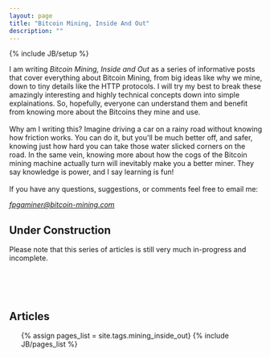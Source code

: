 ```yaml
---
layout: page
title: "Bitcoin Mining, Inside And Out"
description: ""
---
```

{% include JB/setup %}

I am writing <i>Bitcoin Mining, Inside and Out</i> as a series of informative posts that cover everything about Bitcoin Mining, from big ideas like why we mine, down to tiny details like the HTTP protocols. I will try my best to break these amazingly interesting and highly technical concepts down into simple explainations. So, hopefully, everyone can understand them and benefit from knowing more about the Bitcoins they mine and use.
<br /><br />
Why am I writing this? Imagine driving a car on a rainy road without knowing how friction works. You can do it, but you'll be much better off, and safer, knowing just how hard you can take those water slicked corners on the road. In the same vein, knowing more about how the cogs of the Bitcoin mining machine actually turn will inevitably make you a better miner. They say knowledge is power, and I say learning is fun!
<br /><br />
If you have any questions, suggestions, or comments feel free to email me: <address><a href="mailto:fpgaminer@bitcoin-mining.com">fpgaminer@bitcoin-mining.com</a></address>


## Under Construction
Please note that this series of articles is still very much in-progress and incomplete.



<br /><br /><br />
## Articles

<ul class="posts">
  {% assign pages_list = site.tags.mining_inside_out}
  {% include JB/pages_list %}
</ul>
